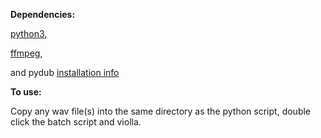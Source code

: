 **Dependencies:**

[python3](https://www.python.org/download/releases/3.0/),

[ffmpeg](https://ffmpeg.org/download.html),

and pydub [installation info](https://github.com/jiaaro/pydub/)


**To use:**

Copy any wav file(s) into the same directory as the python script,
double click the batch script and violla.

